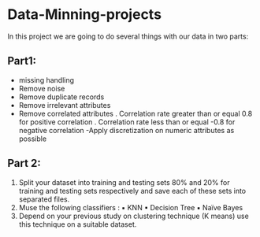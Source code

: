 # Data-Minning-projects
In this project we are going to do several things with our data in two parts:
## Part1:
- missing handling
- Remove noise
- Remove duplicate records
- Remove irrelevant attributes
- Remove correlated attributes
. Correlation rate greater than or equal 0.8 for positive correlation
. Correlation rate less than or equal -0.8 for negative correlation
-Apply discretization on numeric attributes as possible
## Part 2:
1. Split your dataset into training and testing sets 80% and 20% for
training and testing sets respectively and save each of these sets into
separated files.
2. Muse the following classifiers :
▪ KNN
▪ Decision Tree
▪ Naïve Bayes
3. Depend on your previous study on clustering technique (K means)
use this technique on a suitable dataset.
